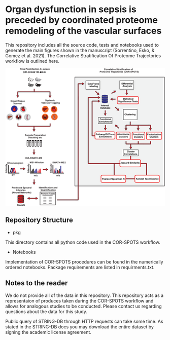 # Organ dysfunction in sepsis is preceded by coordinated proteome remodeling of the vascular surfaces

This repository includes all the source code, tests and notebooks used to generate the main figures shown in the manuscript (Sorrentino, Esko, & Gomez et al. 2021). The Correlative Stratification Of Proteome Trajectories workflow is outlined here.

![workflow](corspots.png)

## Repository Structure

* pkg

This directory contains all python code used in the COR-SPOTS workflow.

* Notebooks

Implementation of COR-SPOTS procedures can be found in the numerically ordered notebooks. Package requirements are listed in requirments.txt.

## Notes to the reader

We do not provide all of the data in this repository. This repository acts as a representaion of produces taken during the COR-SPOTS workflow and allows for analogous studies to be conducted. Please contact us regarding questions about the data for this study.

Public query of STRING-DB through HTTP requests can take some time. As stated in the STRING-DB docs you may download the entire dataset by signing the academic license agreement.